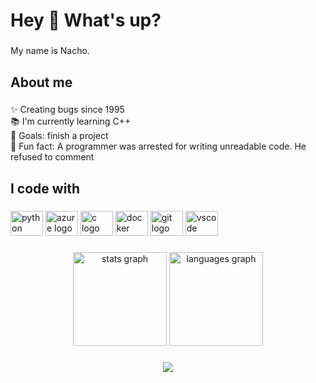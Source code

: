 <h1 align="left">Hey 👋 What's up?</h1>

###

<p align="left">My name is Nacho.</p>

###

<h2 align="left">About me</h2>

###

<p align="left">✨ Creating bugs since 1995<br>📚 I'm currently learning C++<br>🎯 Goals: finish a project<br>🎲 Fun fact: A programmer was arrested for writing unreadable code. He refused to comment</p>

###

<h2 align="left">I code with</h2>

###

<div align="left">
  <img src="https://cdn.jsdelivr.net/gh/devicons/devicon/icons/python/python-original.svg" height="40" width="52" alt="python logo"  />
  <img src="https://cdn.jsdelivr.net/gh/devicons/devicon/icons/azure/azure-original.svg" height="40" width="52" alt="azure logo"  />
  <img src="https://cdn.jsdelivr.net/gh/devicons/devicon/icons/c/c-line.svg" height="40" width="52" alt="c logo"  />
  <img src="https://cdn.jsdelivr.net/gh/devicons/devicon/icons/docker/docker-original.svg" height="40" width="52" alt="docker logo"  />
  <img src="https://cdn.jsdelivr.net/gh/devicons/devicon/icons/git/git-original.svg" height="40" width="52" alt="git logo"  />
  <img src="https://cdn.jsdelivr.net/gh/devicons/devicon/icons/vscode/vscode-original.svg" height="40" width="52" alt="vscode logo"  />
</div>

###

<div align="center">
  <img src="https://github-readme-stats.vercel.app/api?hide_title=false&hide_rank=false&show_icons=true&include_all_commits=true&count_private=true&disable_animations=false&theme=dracula&locale=en&hide_border=false&username=NachoMtnz" height="150" alt="stats graph"  />
  <img src="https://github-readme-stats.vercel.app/api/top-langs?locale=en&hide_title=false&layout=compact&card_width=320&langs_count=5&theme=dracula&hide_border=false&username=NachoMtnz" height="150" alt="languages graph"  />
</div>

###

<div align="center">
  <img src="https://profile-counter.glitch.me/NachoMtnz/count.svg?"  />
</div>

###
